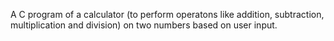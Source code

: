 A C program of a calculator (to perform operatons like addition, subtraction, multiplication and division) on two numbers based on user input. 
